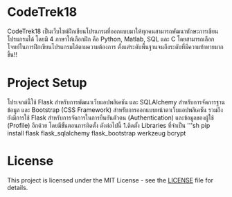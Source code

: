 # CodeTrek18
CodeTrek18 เป็นเว็บไซต์ฝึกเขียนโปรแกรมที่ออกแบบมาให้ทุกคนสามารถพัฒนาทักษะการเขียนโปรแกรมได้ โดยมี 4 ภาษาให้เลือกฝึก คือ Python, Matlab, SQL และ C โดยสามารถเลือกโจทย์ในการฝึกเขียนโปรแกรมได้ตามความต้องการ ตั้งแต่ระดับพื้นฐานจนถึงระดับที่มีความท้าทายมากขึ้น!!
# Project Setup
โปรเจกต์นี้ใช้ Flask สำหรับการพัฒนาเว็บแอปพลิเคชัน และ SQLAIchemy สำหรับการจัดการฐานข้อมูล และ Bootstrap (CSS Framework) สำหรับการออกแบบหน้าตาเว็บแอปพลิเคชัน รวมถึงยังมีการใช้ Flask สำหรับการจัดการในการยืนยันตัวตน (Authentication) และข้อมูลของผู้ใช้ (Profile) อีกด้วย โดยมีขั้นตอนการติดตั้ง ดังต่อไปนี้
1.ติดตั้ง Libraries ที่จำเป็น
'''sh
pip install flask flask_sqlalchemy flask_bootstrap werkzeug bcrypt
# License
This project is licensed under the MIT License - see the [LICENSE](LICENSE.md) file for details.

